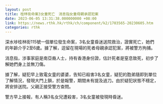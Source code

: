 ```yaml
---
layout: post
title: 桂林街命案3女童死亡　消息指女童母親承認犯案
date: 2023-06-05 13:31:38.000000000 +08:00
link: https://news.rthk.hk/rthk/ch/component/k2/1703565-20230605.htm
categories: rthk
---
```


深水埗桂林街115號一個單位發生命案，3名女童昏迷送院救治，證實死亡，她們的年齡介乎2至6歲。據了解，逗留在現場的死者母親承認犯案，將被警方拘捕。

消息指，涉事家庭是南亞裔人士，持有香港身份證，估計死者是窒息致死，初步了解她們身上並無刀傷。

據了解，疑犯早上致電女童的婆婆，告知已殺害3名女童，疑犯的胞弟隨即到單位了解情況，發現大門上鎖，於是報警，期間未有提及過刀。由於疑犯狀態不穩定，將安排送院。父親正接受警方查問。

警方早上接報，有人稱3名女兒遭殺害，3名女童被發現時昏迷。
